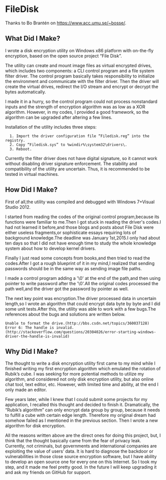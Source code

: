 # FileDisk

Thanks to Bo Brantén on https://www.acc.umu.se/~bosse/.

## What Did I Make?

I wrote a disk encryption utility on Windows x86 platform with on-the-fly encryption, based on the open source project “File Disk”.

The utility can create and mount image files as virtual encrypted drives, which includes two components: a CLI control program and a file system filter driver. The control program basically takes responsibility to initialize the environment and communicate with the filter driver. Then the driver will create the virtual drives, redirect the I/O stream and encrypt or decrypt the bytes automatically.

I made it in a hurry, so the control program could not process nonstandard inputs and the strength of encryption algorithm was as low as a XOR algorithm. However, in my codes, I provided a good framework, so the algorithm can be upgraded after altering a few lines.

Installation of the utility includes three steps: 
```
  1. Import the driver configuration file “Filedisk.reg” into the registry.
  2. Copy “Filedisk.sys” to %windir%\system32\drivers\.
  3. Reboot.
```

Currently the filter driver does not have digital signature, so it cannot work without disabling driver signature enforcement. The stability and compatibility of the utility are uncertain. Thus, it is recommended to be tested in virtual machines.

## How Did I Make?

First of all,the utility was compiled and debugged with Windows 7+Visual Studio 2012.

I started from reading the codes of the original control program,because its functions were familiar to me.Then I got stuck in reading the driver's codes.I had not learned it before,and those blogs and posts about File Disk were either useless fragments,or sophisticate essays requiring lots of background knowledge.The deadline was January 1st,2015.I only had about ten days so that I did not have enough time to study the whole knowledge system about how to develop kernel drivers.

Finally I just read some concepts from books,and then tried to read the codes.After I got a rough blueprint of it in my mind,I realized that sending passwords should be in the same way as sending image file paths.

I made a control program adding a '\0' at the end of the path,and then using pointer to write password after the '\0'.All the original codes processed the path well,and the driver got the password by pointer as well.

The next key point was encryption.The driver processed data in uncertain length,so I wrote an algorithm that could encrypt data byte by byte and I did some unit tests.After this, the utility was able to work with a few bugs.The references about the bugs and solutions are written below.

```
Unable to format the drive.(http://bbs.csdn.net/topics/360037128)
Error 6: The handle is invalid.(http://stackoverflow.com/questions/20304026/error-starting-windows-driver-the-handle-is-invalid)
```

## Why Did I Make?

The thought to write a disk encryption utility first came to my mind while I finished writing my first encryption algorithm which emulated the rotation of Rubik’s cube. I was seeking for more potential methods to utilize my algorithm, and considered not only disk encryption utility, but also online chat tool, text editor, etc.
However, with limited time and ability, at the end I only made an editor.

Few years later, while I knew that I could submit some projects for my application, I recalled this thought and decided to finish it. Dramatically, the “Rubik’s algorithm” can only encrypt data group by group, because it needs to fulfill a cube with certain edge length. Therefore my original dream had somehow failed as I mentioned in the previous section. Then I wrote a new algorithm for disk encryption.

All the reasons written above are the direct ones for doing this project, but, I think that the thought basically came from the fear of privacy leak. Currently, not criminals, but governments and international companies are exploiting the value of users’ data. It is hard to diagnose the backdoor or vulnerabilities in those close source encryption software, but I have ability to develop an open source one for every one on this Internet. So I took my step, and it made me feel pretty good. In the future I will keep upgrading it and ask my friends on GitHub for support.
